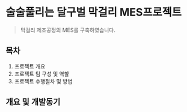 # 술술풀리는 달구벌 막걸리 MES프로젝트
> 막걸리 제조공정의 MES를 구축하였습니다.

## 목차
1. 프로젝트 개요
2. 프로젝트 팀 구성 및 역할
3. 프로젝트 수행절차 및 방법

## 개요 및 개발동기
### 
